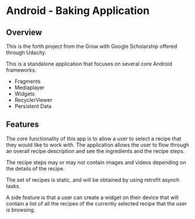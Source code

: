 # Android - Baking Application
## Overview
This is the forth project from the Grow with Google Scholarship offered through Udacity.

This is a standalone application that focuses on several core Android frameworks.
- Fragments
- Mediaplayer
- Widgets
- RecyclerViewer
- Persistent Data

## Features
The core functionality of this app is to allow a user to select a recipe that they would like to work with.  The application allows the user to flow through an overall recipe description and see the ingredients and the recipe steps.

The recipe steps may or may not contain images and videos depending on the details of the recipe.

The set of recipes is static, and will be obtained by using retrofit asynch tasks.

A side feature is that a user can create a widget on their device that will contain a list of all the recipes of the currently selected recipe that the user is browsing.
